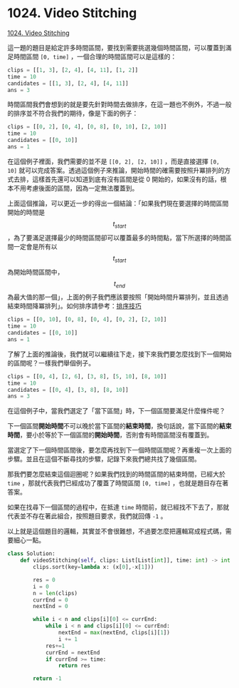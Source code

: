 # 1024. Video Stitching

[1024. Video Stitching](https://leetcode.com/problems/video-stitching/)

這一題的題目是給定許多時間區間，要找到需要挑選幾個時間區間，可以覆蓋到滿足時間區間 `[0, time]` ，一個合理的時間區間可以是這樣的：

```python
clips = [[1, 3], [2, 4], [4, 11], [1, 2]]
time = 10
candidates = [[1, 3], [2, 4], [4, 11]]
ans = 3
```

時間區間我們會想到的就是要先針對時間去做排序，在這一題也不例外，不過一般的排序並不符合我們的期待，像是下面的例子：

```python
clips = [[0, 2], [0, 4], [0, 8], [0, 10], [2, 10]]
time = 10
candidates = [[0, 10]]
ans = 1
```

在這個例子裡面，我們需要的並不是 `[[0, 2], [2, 10]]` ，而是直接選擇 `[0, 10]` 就可以完成答案。透過這個例子來推論，開始時間的確需要按照升冪排列的方式去排，這樣首先還可以知道到底有沒有區間是從 0 開始的，如果沒有的話，根本不用考慮後面的區間，因為一定無法覆蓋到。

上面這個推論，可以更近一步的得出一個結論：「如果我們現在要選擇的時間區間開始的時間是 $$t_{start}$$ ，為了要滿足選擇最少的時間區間卻可以覆蓋最多的時間點，當下所選擇的時間區間一定會是所有以 $$t_{start}$$ 為開始時間區間中， $$t_{end}$$為最大值的那一個」，上面的例子我們應該要按照「開始時間升冪排列，並且透過結束時間降冪排列」。如何排序請參考：[排序技巧](../sorting/)

```python
clips = [[0, 10], [0, 8], [0, 4], [0, 2], [2, 10]]
time = 10
candidates = [[0, 10]]
ans = 1
```

了解了上面的推論後，我們就可以繼續往下走，接下來我們要怎麼找到下一個開始的區間呢？一樣我們舉個例子。

```python
clips = [[0, 4], [2, 6], [3, 8], [5, 10], [8, 10]]
time = 10
candidates = [[0, 4], [3, 8], [8, 10]]
ans = 3
```

在這個例子中，當我們選定了「當下區間」時，下一個區間要滿足什麼條件呢？

下一個區間**開始時間**不可以晚於當下區間的**結束時間**，換句話說，當下區間的**結束時間**，要小於等於下一個區間的**開始時間**，否則會有時間區間沒有覆蓋到。

當選定了下一個時間區間後，要怎麼再找到下一個時間區間呢？再重複一次上面的步驟。並且在這個不斷尋找的步驟，記錄下來我們總共找了幾個區間。

那我們要怎麼結束這個迴圈呢？如果我們找到的時間區間的結束時間，已經大於 `time` ，那就代表我們已經成功了覆蓋了時間區間 `[0, time]` ，也就是題目存在著答案。

如果在找尋下一個區間的過程中，在抵達 `time` 時間前，就已經找不下去了，那就代表並不存在著此組合，按照題目要求，我們就回傳 `-1` 。

以上就是這個題目的邏輯，其實並不會很難想，不過要怎麼把邏輯寫成程式碼，需要細心一點。

```python
class Solution:
    def videoStitching(self, clips: List[List[int]], time: int) -> int:
        clips.sort(key=lambda x: (x[0],-x[1]))

        res = 0
        i = 0
        n = len(clips)
        currEnd = 0
        nextEnd = 0

        while i < n and clips[i][0] <= currEnd:
            while i < n and clips[i][0] <= currEnd:
                nextEnd = max(nextEnd, clips[i][1])
                i += 1
            res+=1
            currEnd = nextEnd
            if currEnd >= time:
                return res

        return -1
```

